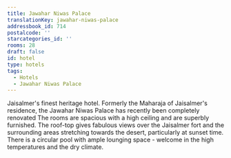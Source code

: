 ```yaml
---
title: Jawahar Niwas Palace
translationKey: jawahar-niwas-palace
addressbook_id: 714
postalcode: ''
starcategories_id: ''
rooms: 28
draft: false
id: hotel
type: hotels
tags:
  - Hotels
  - Jawahar Niwas Palace
---
```

Jaisalmer's finest heritage hotel. Formerly the Maharaja of Jaisalmer's residence, the Jawahar Niwas Palace has recently been completely renovated  The rooms are spacious with a high ceiling and are superbly furnished. The roof-top gives fabulous views over the Jaisalmer fort and the surrounding areas stretching towards the desert, particularly at sunset time. There is a circular pool with ample lounging space - welcome in the high temperatures and the dry climate. 